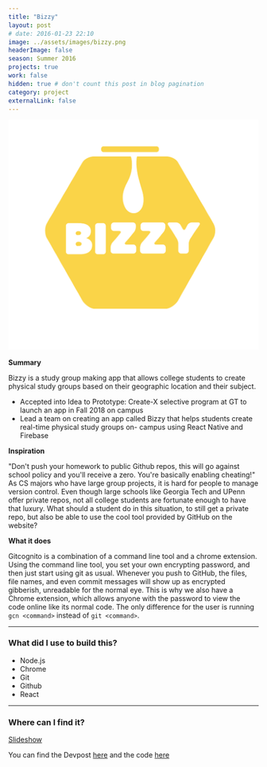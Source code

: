 ```yaml
---
title: "Bizzy"
layout: post
# date: 2016-01-23 22:10
image: ../assets/images/bizzy.png
headerImage: false
season: Summer 2016
projects: true
work: false
hidden: true # don't count this post in blog pagination
category: project
externalLink: false
---
```

<div style="text-align:center"><img src="../assets/images/bizzy.png" /></div>

**Summary** 

Bizzy is a study group making app that allows college students to create physical study groups based on their geographic location and their subject. 

* Accepted into Idea to Prototype: Create-X selective program at GT to launch an app in Fall 2018 on campus
* Lead a team on creating an app called Bizzy that helps students create real-time physical study groups on- campus using React Native and Firebase

**Inspiration**

"Don't push your homework to public Github repos, this will go against school policy and you'll receive a zero. You're basically enabling cheating!" As CS majors who have large group projects, it is hard for people to manage version control. Even though large schools like Georgia Tech and UPenn offer private repos, not all college students are fortunate enough to have that luxury. What should a student do in this situation, to still get a private repo, but also be able to use the cool tool provided by GitHub on the website?

**What it does**

Gitcognito is a combination of a command line tool and a chrome extension. Using the command line tool, you set your own encrypting password, and then just start using git as usual. Whenever you push to GitHub, the files, file names, and even commit messages will show up as encrypted gibberish, unreadable for the normal eye. This is why we also have a Chrome extension, which allows anyone with the password to view the code online like its normal code. The only difference for the user is running `gcn <command>` instead of `git <command>`.


---

### What did I use to build this?

- Node.js
- Chrome
- Git
- Github
- React

---

### Where can I find it?

[Slideshow](https://docs.google.com/presentation/d/18Ih4kVLNPD9mSjo06lpocdC2eDLo1KDyZMCrBewEQOY/edit?usp=sharing)

You can find the Devpost [here](https://devpost.com/software/gitcognito) and the code [here](https://github.com/andreylukin/gitcognito)
